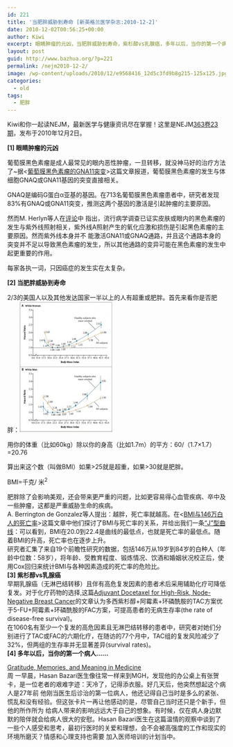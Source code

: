 ```yaml
---
id: 221
title: '当肥胖威胁到寿命 [新英格兰医学杂志:2010-12-2]'
date: 2010-12-02T00:56:25+00:00
author: Kiwi
excerpt: 眼睛肿瘤的元凶，当肥胖威胁到寿命，紫杉醇vs乳腺癌，多年以后，当你的第一个病人……
layout: post
guid: http://www.bazhua.org/?p=221
permalink: /nejm2010-12-2/
image: /wp-content/uploads/2010/12/e9568416_12d5c3fd9b8g215-125x125.jpg
categories:
  - old
tags:
  - 肥胖
---
```

Kiwi和你一起读NEJM，最新医学与健康资讯尽在掌握！这里是NEJM<a href="http://www.nejm.org/toc/nejm/363/23" target="_blank">363卷23期</a>，发布于2010年12月2日。

**[1] 眼睛肿瘤的元凶**

葡萄膜黑色素瘤是成人最常见的眼内恶性肿瘤，一旦转移，就没神马好的治疗方法了~据<<a href="http://www.nejm.org/doi/full/10.1056/NEJMoa0910320" target="_blank">葡萄膜黑色素瘤的GNA11突变</a>>这篇文章报道，葡萄膜黑色素瘤的发生与体细胞GNAQ或GNA11基因的突变直接相关。

GNAQ是编码G蛋白α亚基的基因。在713名葡萄膜黑色素瘤患者中，研究者发现83%有GNAQ或GNA11突变，推测这两个基因的激活是引起肿瘤的主要原因。

然而M. Herlyn等人在<a href="http://www.nejm.org/doi/full/10.1056/NEJMe1010681" target="_blank">评论</a>中 指出，流行病学调查已证实皮肤或眼内的黑色素瘤的发生与紫外线照射相关，紫外线A照射产生的氧化应激和损伤是引起黑色素瘤的主要原因。然而紫外线本身并不 能激活GNA11或GNAQ通路，并且这个通路本身的突变并不足以导致黑色素瘤的发生，所以其他通路的变异可能在黑色素瘤的发生中起更重要的作用。

每家各执一词，只因癌症的发生实在太复杂。

**[2] 当肥胖威胁到寿命**

2/3的美国人以及其他发达国家一半以上的人有超重或肥胖。首先来看你是否肥胖：[<img class="alignright size-medium wp-image-526" title="e9568416_12d5c3fd9b8g215" src="/wp-content/uploads/2010/12/e9568416_12d5c3fd9b8g215-215x300.jpg" alt="" width="215" height="300" />](http://www.nejm.org/action/showImage?doi=10.1056%2FNEJMoa1000367&iid=f01)

用你的体重（比如60kg）除以你的身高（比如1.7m）的平方：60/（1.7&#215;1.7）=20.76

算出来这个数（叫做BMI）如果>25就是超重，如果>30就是肥胖。
  
BMI=千克/ 米<sup>2</sup>

<div>
  肥胖除了会影响美观，还会带来更严重的问题，比如更容易得心血管疾病、卒中及一些肿瘤，这都是严重威胁生命的疾病。<br /> A. Berrington de Gonzalez等人提出：越胖，死亡率就越高。在<<a href="http://www.nejm.org/doi/full/10.1056/NEJMoa1000367#t=article" target="_blank">BMI与146万白人的死亡率</a>>这篇文章中他们探讨了BMI与死亡率的关系，并给出我们一条<a href="http://www.nejm.org/action/showImage?doi=10.1056%2FNEJMoa1000367&iid=f01" target="_blank">“J”型曲线</a>：可以看到，BMI在20.0到22.4是曲线的最低点，也就是死亡率的最低点。随着BMI的升高，死亡率也在逐步上升。
</div>

<div>
  研究者汇集了来自19个前瞻性研究的数据，包括146万从19岁到84岁的白种人（年龄中位数：58岁），将年龄、受教育程度、锻炼情况、饮酒和婚姻状况校正后，使用Cox回归来统计BMI与各种因素造成的死亡率的危险比。
</div>

<div>
</div>

<div>
  <strong>[3] 紫杉醇vs乳腺癌</strong><br /> 早期乳腺癌（无淋巴结转移）且伴有高危复发因素的患者术后采用辅助化疗可降低复发。对于化疗药物的选择,这篇<a href="http://www.nejm.org/doi/full/10.1056/NEJMoa0910320">Adjuvant Docetaxel for High-Risk, Node-Negative Breast Cancer</a>的文章认为多西紫杉醇+阿霉素+环磷酰胺的TAC方案优于5-FU+阿霉素+环磷酰胺的FAC方案，可提高患者的无病生存率(the rate of disease-free survival)。<br /> 在1060名有至少一个复发的高危因素且无淋巴结转移的患者中，研究者对她们分别进行了TAC或FAC的六期化疗，在随访的77个月中，TAC组的复发风险减少了32%，但两组的生存率并无显著差异(survival rates)。
</div>

<div>
  <strong>[4] 多年以后，当你的第一个病人……</strong></p> 
  
  <div>
    <a href="http://www.nejm.org/doi/full/10.1056/NEJMp1001594">Gratitude, Memories, and Meaning in Medicine</a><br /> 周 一早晨，Hasan Bazari医生像往常一样来到MGH，发现他的办公桌上有张贺卡，是一位老者的艰难字迹：天冷了，记得添衣服。好几天后，他突然想起这个病人是27年前 他刚当医生后诊治的第一位病人，他还记得自己当时是多么的紧张、慌乱和没有经验。但这张卡片一再让他感动的是，尽管自己当时还只是个新手，但他的所作所为 给病人带来的影响远远大于自己的想象。有时候，仅在病人身边默默的陪伴就会给病人很大的安慰。Hasan Bazari医生在这篇温情的观察中谈到了一些个人感受和思考，最初行医时的关爱和理想，会不会被高强度的工作和现实的环境所磨灭？情感和心理支持也需要 加入医师培训的计划当中。
  </div>
</div>
